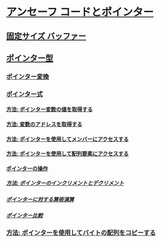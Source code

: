 # [アンセーフ コードとポインター](index.md)
## [固定サイズ バッファー](fixed-size-buffers.md)
## [ポインター型](pointer-types.md)
### [ポインター変換](pointer-conversions.md)
### [ポインター式](pointer-expressions.md)
#### [方法: ポインター変数の値を取得する](how-to-obtain-the-value-of-a-pointer-variable.md)
#### [方法: 変数のアドレスを取得する](how-to-obtain-the-address-of-a-variable.md)
#### [方法: ポインターを使用してメンバーにアクセスする](how-to-access-a-member-with-a-pointer.md)
#### [方法: ポインターを使用して配列要素にアクセスする](how-to-access-an-array-element-with-a-pointer.md)
#### [ポインターの操作](manipulating-pointers.md)
##### [方法: ポインターのインクリメントとデクリメント](how-to-increment-and-decrement-pointers.md)
##### [ポインターに対する算術演算](arithmetic-operations-on-pointers.md)
##### [ポインター比較](pointer-comparison.md)
### [方法: ポインターを使用してバイトの配列をコピーする](how-to-use-pointers-to-copy-an-array-of-bytes.md)
